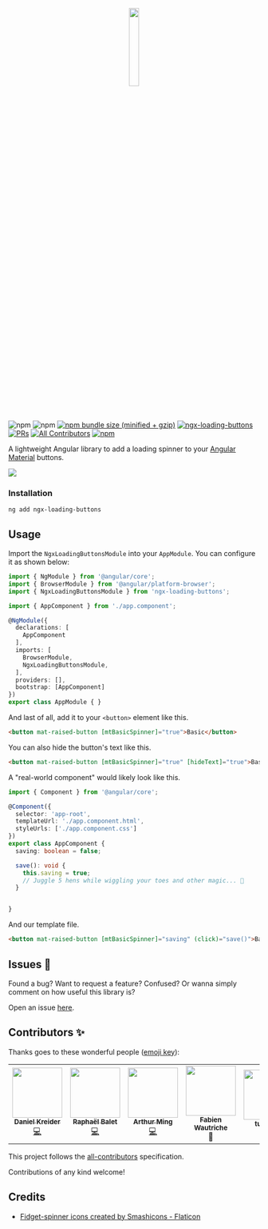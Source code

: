 <p align="center">
 <img width="20%" height="20%" src="https://raw.githubusercontent.com/dkreider/ngx-loading-buttons/main/logo.png">
</p>

<br />

![npm](https://img.shields.io/npm/dt/ngx-loading-buttons)
![npm](https://img.shields.io/npm/dm/ngx-loading-buttons)
[![npm bundle size (minified + gzip)](https://img.shields.io/bundlephobia/minzip/ngx-loading-buttons)](https://bundlephobia.com/result?p=ngx-loading-button)
[![ngx-loading-buttons](https://github.com/dkreider/ngx-loading-buttons/workflows/ngx-loading-buttons/badge.svg)](https://github.com/dkreider/ngx-loading-buttons/actions/workflows/main.yml)
[![PRs](https://img.shields.io/badge/PRs-welcome-brightgreen.svg?style=flat-square)]()
[![All Contributors](https://img.shields.io/badge/all_contributors-6-orange.svg?style=flat-square)](#contributors-)
[![npm](https://img.shields.io/npm/l/express.svg?maxAge=2592000)](https://github.com/dkreider/ngx-loading-buttons/blob/main/LICENSE)


A lightweight Angular library to add a loading spinner to your [Angular Material](https://material.angular.io) buttons. 

<img src="https://raw.githubusercontent.com/dkreider/ngx-loading-buttons/main/example.gif">


### Installation

```
ng add ngx-loading-buttons
```

## Usage

Import the `NgxLoadingButtonsModule` into your `AppModule`. You can configure it as shown below:

```ts
import { NgModule } from '@angular/core';
import { BrowserModule } from '@angular/platform-browser';
import { NgxLoadingButtonsModule } from 'ngx-loading-buttons';

import { AppComponent } from './app.component';

@NgModule({
  declarations: [
    AppComponent    
  ],
  imports: [
    BrowserModule,
    NgxLoadingButtonsModule,
  ],
  providers: [],
  bootstrap: [AppComponent]
})
export class AppModule { }

```

And last of all, add it to your `<button>` element like this.

```html
<button mat-raised-button [mtBasicSpinner]="true">Basic</button>
```

You can also hide the button's text like this.

```html
<button mat-raised-button [mtBasicSpinner]="true" [hideText]="true">Basic</button>
```

A "real-world component" would likely look like this.

```typescript
import { Component } from '@angular/core';

@Component({
  selector: 'app-root',
  templateUrl: './app.component.html',
  styleUrls: ['./app.component.css']
})
export class AppComponent {
  saving: boolean = false;

  save(): void {
    this.saving = true;
    // Juggle 5 hens while wiggling your toes and other magic... 🤡
  }


}
```

And our template file.

```html
<button mat-raised-button [mtBasicSpinner]="saving" (click)="save()">Basic</button>
```

## Issues 🐛

Found a bug? Want to request a feature? Confused? Or wanna simply comment on how useful this library is? 

Open an issue [here](https://github.com/dkreider/ngx-loading-buttons/issues).

## Contributors ✨

Thanks goes to these wonderful people ([emoji key](https://allcontributors.org/docs/en/emoji-key)):

<!-- ALL-CONTRIBUTORS-LIST:START - Do not remove or modify this section -->
<!-- prettier-ignore-start -->
<!-- markdownlint-disable -->
<table>
  <tr>
    <td align="center"><a href="https://www.danielk.tech/"><img src="https://avatars.githubusercontent.com/u/11043868?v=4" width="100px;" alt=""/><br /><sub><b>Daniel Kreider</b></sub></a><br /><a href="https://github.com/dkreider/ngx-loading-buttons/commits?author=dkreider" title="Code">💻</a></td>
    <td align="center"><a href="https://megaphone.info/"><img src="https://avatars.githubusercontent.com/u/44493964?v=4" width="100px;" alt=""/><br /><sub><b>Raphaël Balet </b></sub></a><br /><a href="https://github.com/dkreider/ngx-loading-buttons/commits?author=rbalet" title="Code">💻</a></td>
     <td align="center"><a href="https://damingerdai.github.io/"><img src="https://avatars.githubusercontent.com/u/16384908?v=4" width="100px;" alt=""/><br /><sub><b>Arthur Ming </b></sub></a><br /><a href="https://github.com/dkreider/ngx-loading-buttons/commits?author=damingerdai" title="Code">💻</a></td>
    <td align="center"><a href="https://github.com/fwautriche"><img src="https://avatars.githubusercontent.com/u/3090227?v=4" width="100px;" alt=""/><br /><sub><b>Fabien Wautriche</b></sub></a><br />🐛</td>
    <td align="center"><a href="https://github.com/tux1337"><img src="https://avatars.githubusercontent.com/u/33804893?v=4" width="100px;" alt=""/><br /><sub><b>tux1337</b></sub></a><br />🐛</td>    
    <td align="center"><a href="https://github.com/MilanNemeth"><img src="https://avatars.githubusercontent.com/u/63391662?v=4" width="100px;" alt=""/><br /><sub><b>Milán Németh </b></sub></a><br />🐛</td>    
    <td align="center"><a href="https://github.com/Deewens"><img src="https://avatars.githubusercontent.com/u/26287270?v=4" width="100px;" alt=""/><br /><sub><b>Adrien</b></sub></a><br />🐛</td>    
  </tr>
</table>

<!-- markdownlint-restore -->
<!-- prettier-ignore-end -->

<!-- ALL-CONTRIBUTORS-LIST:END -->

This project follows the [all-contributors](https://github.com/all-contributors/all-contributors) specification.

Contributions of any kind welcome!

## Credits
- <a href="https://www.flaticon.com/free-icons/fidget-spinner" title="fidget-spinner icons">Fidget-spinner icons created by Smashicons - Flaticon</a>
